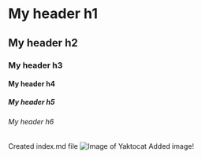# My header h1
## My header h2
### My header h3
#### My header h4
##### My header h5
###### My header h6
Created index.md file
![Image of Yaktocat](https://octodex.github.com/images/yaktocat.png)
Added image!
